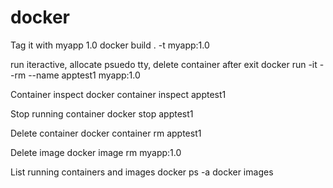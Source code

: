 # docker

Tag it with myapp 1.0
docker build . -t myapp:1.0

run iteractive, allocate psuedo tty, delete container after exit
docker run -it --rm --name apptest1 myapp:1.0

Container inspect
docker container inspect apptest1

Stop running container
docker stop apptest1

Delete container
docker container rm apptest1

Delete image
docker image rm myapp:1.0

List running containers and images
docker ps -a
docker images
